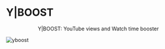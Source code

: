 # Y|BOOST
<p align="center">Y|BOOST: YouTube views and Watch time booster</p>

![yboost](https://github.com/aratheunseen/yboost/assets/62181222/b6a9f1a6-8d07-46b9-9084-ea99a2d96e80)

